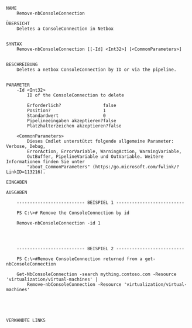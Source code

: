 ﻿```

NAME
    Remove-nbConsoleConnection
    
ÜBERSICHT
    Deletes a ConsoleConnection in Netbox
    
    
SYNTAX
    Remove-nbConsoleConnection [[-Id] <Int32>] [<CommonParameters>]
    
    
BESCHREIBUNG
    Deletes a netbox ConsoleConnection by ID or via the pipeline.
    

PARAMETER
    -Id <Int32>
        ID of the ConsoleConnection to delete
        
        Erforderlich?                false
        Position?                    1
        Standardwert                 0
        Pipelineeingaben akzeptieren?false
        Platzhalterzeichen akzeptieren?false
        
    <CommonParameters>
        Dieses Cmdlet unterstützt folgende allgemeine Parameter: Verbose, Debug,
        ErrorAction, ErrorVariable, WarningAction, WarningVariable,
        OutBuffer, PipelineVariable und OutVariable. Weitere Informationen finden Sie unter 
        "about_CommonParameters" (https:/go.microsoft.com/fwlink/?LinkID=113216). 
    
EINGABEN
    
AUSGABEN
    
    -------------------------- BEISPIEL 1 --------------------------
    
    PS C:\># Remove the ConsoleConnection by id
    
    Remove-nbConsoleConnection -id 1
    
    
    
    
    -------------------------- BEISPIEL 2 --------------------------
    
    PS C:\>#Remove ConsoleConnection returned from a get-nbConsoleConnection
    
    Get-NbConsoleConnection -search mything.contoso.com -Resource 'virtualization/virtual-machines' |
        Remove-nbConsoleConnection -Resource 'virtualization/virtual-machines'
    
    
    
    
    
VERWANDTE LINKS



```

